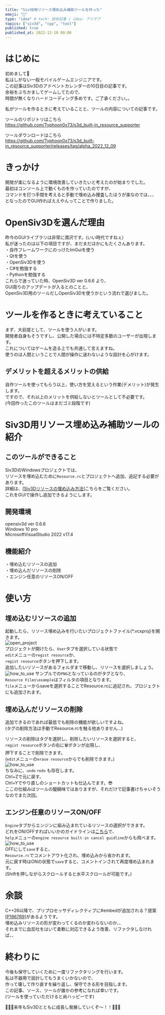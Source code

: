 ```yaml
---
title: "Siv3D用リソース埋め込み補助ツールを作った"
emoji: "🧰"
type: "idea" # tech: 技術記事 / idea: アイデア
topics: ["siv3d", "cpp", "tool"]
published: true
published_at: 2022-12-10 00:00
---  
```

  
# はじめに  
  
初めまして🤟  
私はしがない一般モバイルゲームエンジニアです。  
この記事はSiv3Dのアドベントカレンダーの10日目の記事です。  
余裕をぶちかましてゲームしてたので、  
時間が無くなりハードコーディング多めです。ご了承ください。。  
  
私がツールを作るときに考えていることと、ツールの内容についての記事です。  

ツールのリポジトリはこちら  
https://github.com/Typhoon0x73/s3d_built-in_resource_supporter  

ツールダウンロードはこちら  
https://github.com/Typhoon0x73/s3d_built-in_resource_supporter/releases/tag/alpha_2022_12_09  
  
# きっかけ  
開発が楽になるように環境改善していきたいと考えたのが始まりでした。  
最初はコンソール上で動くものを作っていたのですが、  
コマンドを打つ手間を考えると手動で埋め込み捜査したほうが楽なのでは、、、  
となったのでGUI作ればええやんってことで作りました。
  
# OpenSiv3Dを選んだ理由  
昨今のGUIライブラリは非常に潤沢です。(いい時代ですねぇ)  
私が迷ったのは以下の項目ですが、まだまだほかにもたくさんあります。  
・自作フレームワークにのっけたImGuiを使う  
・Qtを使う  
・OpenSiv3Dを使う  
・C#を勉強する  
・Pythonを勉強する  
これらで迷っていた時、OpenSiv3D ver 0.6.6 より、  
GUI周りのアップデートが入るとのことと、  
OpenSiv3D用のツールだしOpenSiv3Dを使うかという流れで選びました。
  
# ツールを作るときに考えていること
まず、大前提として、ツールを使う人がいます。  
開発者自身もそうですし、公開した場合には不特定多数のユーザーが出現します。  
これについてはゲームを造る上でも共通して言えますね。  
使うのは人間ということで人間が操作に迷わないような設計を心がけます。

## デメリットを超えるメリットの供給  
自作ツールを使ってもらう以上、使い方を覚えるという作業(デメリット)が発生します。  
ですので、それ以上のメリットを供給しないとツールとして不必要です。  
(今回作ったこのツールはまだゴミ段階です)  

# Siv3D用リソース埋め込み補助ツールの紹介  
## このツールができること  
Siv3DのWindowsプロジェクトでは、  
リソースを埋め込むために`Resource.rc`とプロジェクトへ追加、追記する必要があります。  
詳細は、[[Siv3Dリソースの埋め込み方法](https://zenn.dev/reputeless/books/siv3d-documentation/viewer/tutorial-resource)]こちらをご覧ください。  
これをGUIで操作し追加できるようにします。  

## 開発環境  
opensiv3d ver 0.6.6  
Windows 10 pro  
MicrosoftVisualStudio 2022 v17.4

## 機能紹介  
・埋め込むリソースの追加  
・埋め込んだリソースの削除  
・エンジン任意のリソースON/OFF  
  
# 使い方  
## 埋め込むリソースの追加  
  
起動したら、リソース埋め込みを行いたいプロジェクトファイル(*.vcxproj)を開きます。  
![open_project](/images/s3d_built-in_supporter_gif/open_project.png)  
プロジェクトが開けたら、`User`タブを選択している状態で  
`edit`メニューの`regist resource`か、  
`regist resource`ボタンを押下します。  
追加したいリソースがあるフォルダまで移動し、リソースを選択しましょう。  
![how_to_use](/images/s3d_built-in_supporter_gif/sample_0.gif)
サンプルでの`PNG`となっているのがタグとなり、  
`Resource Files\example`はフィルタの項目となります。  
`file`メニューからsaveを選択することでResource.rcに追記され、プロジェクトにも追加されます。  

## 埋め込んだリソースの削除  
追加できるのであれば最低でも削除の機能が欲しいですよね。  
(タグの削除方法は手動でResource.rcを触る他ありません...)  
  
リソースの削除はタグを選択し、削除したいリソースを選択すると、  
`regist resource`ボタンの右に🗑️ボタンが出現し、  
押下することで削除できます。  
(`edit`メニューの`erase resource`からでも削除できます。)  
![how_to_use](/images/s3d_built-in_supporter_gif/sample_1.gif)  
ちなみに、`undo` `redo` も存在します。  
Ctrl+Zで元に戻す、  
Ctrl+Yでやり直しのショートカットも仕込んでます。😎  
ここの仕組みはツールの醍醐味ではありますが、それだけで記事書けちゃいそうなのでまた次回。  

## エンジン任意のリソースON/OFF  
`Engine`タブからエンジンに組み込まれているリソースの選択ができます。  
どれをON/OFFすればいいかのガイドラインは[こちら](https://zenn.dev/reputeless/articles/article-minimum)で、  
`help`メニューの`engine resource built-in cancel guidline`からも飛べます。  
![how_to_use](/images/s3d_built-in_supporter_gif/sample_2.gif)  
OFFにして`save`すると、   
`Resource.rc`でコメントアウト化され、埋め込みから省かれます。  
元に戻す時はONの状態で`save`すると、コメントインされて再度埋め込まれます。  
(Shiftを押しながらスクロールすると水平スクロールが可能です。)
# 余談  
C++26以降で、プリプロセッサディレクティブに#embedが追加される？提案[[P1967R9](https://www.open-std.org/jtc1/sc22/wg21/docs/papers/2022/p1967r9.html)]があるようです。  
埋め込みリソースの形が変わってくるのか変わらないのか、、  
それまでに血反吐をはいて柔軟に対応できるよう改善、リファクタしなければ、、  
  
# 終わりに  
今後も保守していくために一度リファクタリングを行います。  
私は不器用で設計してもうまくいかないので、  
作って壊して作り直すを繰り返し、保守できる形を目指します。  
この記事、ソース、ツールが誰かの参考になれば幸いです。  
(ツールを使っていただけると尚ハッピーです)  

💪💪💪来年もSiv3Dとともに成長し発展していくぞ～！！💪💪💪  
